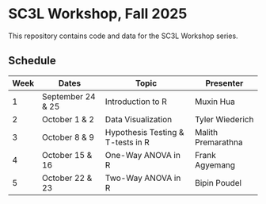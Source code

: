 # SC3L Workshop, Fall 2025

This repository contains code and data for the SC3L Workshop series.

## Schedule

| **Week** | **Dates**             | **Topic**                             | **Presenter**          |
| ---- | ----------------- | --------------------------------- | ------------------ |
| 1    | September 24 & 25 | Introduction to R                 | Muxin Hua          |
| 2    | October 1 & 2     | Data Visualization                | Tyler Wiederich    |
| 3    | October 8 & 9     | Hypothesis Testing & T-tests in R | Malith Premarathna |
| 4    | October 15 & 16   | One-Way ANOVA in R                | Frank Agyemang     |
| 5    | October 22 & 23   | Two-Way ANOVA in R                | Bipin Poudel       |
